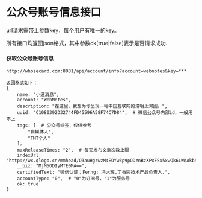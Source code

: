 # 公众号账号信息接口

url请求需带上参数key，每个用户有唯一的key。

所有接口均返回json格式，其中参数ok[true|false]表示是否请求成功.

#### 获取公众号账号信息
```
http://whosecard.com:8081/api/account/info?account=webnotes&key=***

返回格式如下：
{
	name: "小道消息",
	account: "WebNotes",
	description: "在这里，我想为你呈现一幅中国互联网的清明上河图。",
	uuid: "C1080392D32744FD45596A58F74C7D84",  # 微信公众号内部id，一般用不上
	tags: [  # 公众号标签，仅供参考
		"自媒体人",
		"TMT个人"
	],
	maxReleaseTimes: "2",  # 每天发布文章次数上限
	indexUrl: "http://wx.qlogo.cn/mmhead/Q3auHgzwzM4EOYw3p9pQDznBzXPxFSx5xwQk6LWKAkbhPhHNQNgsCw/0",
	__biz: "MjM5ODIyMTE0MA==",
	certifiedText: "微信认证：Fenng; 冯大辉,丁香园技术产品负责人.",
	accountType: "0",  # "0"为订阅号，"1"为服务号
	ok: true
}
```
